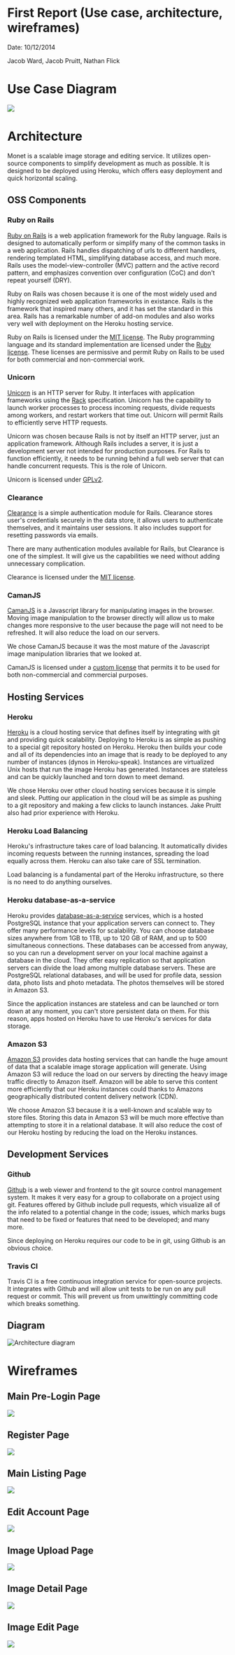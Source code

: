 First Report (Use case, architecture, wireframes)
=================================================

Date: 10/12/2014

Jacob Ward, Jacob Pruitt, Nathan Flick

Use Case Diagram
================

![](https://raw.githubusercontent.com/jrpruit1/monet/master/documentation/Monet_Use_Case_Diagram.png)

Architecture
============

Monet is a scalable image storage and editing service.
It utilizes open-source components to simplify development as much as possible.
It is designed to be deployed using Heroku, which offers easy deployment and quick horizontal scaling.

## OSS Components

### Ruby on Rails
[Ruby on Rails](http://rubyonrails.org/) is a web application framework for the Ruby language.
Rails is designed to automatically perform or simplify many of the common tasks in a web application.
Rails handles dispatching of urls to different handlers, rendering templated HTML, simplifying database access, and much more.
Rails uses the model-view-controller (MVC) pattern and the active record pattern, and emphasizes convention over configuration (CoC) and don't repeat yourself (DRY).

Ruby on Rails was chosen because it is one of the most widely used and highly recognized web application frameworks in existance.
Rails is the framework that inspired many others, and it has set the standard in this area.
Rails has a remarkable number of add-on modules and also works very well with deployment on the Heroku hosting service.

Ruby on Rails is licensed under the [MIT license](http://opensource.org/licenses/MIT).
The Ruby programming language and its standard implementation are licensed under the [Ruby license](https://www.ruby-lang.org/en/about/license.txt).
These licenses are permissive and permit Ruby on Rails to be used for both commercial and non-commercial work.

### Unicorn
[Unicorn](http://unicorn.bogomips.org/) is an HTTP server for Ruby.
It interfaces with application frameworks using the [Rack](http://rack.github.io/) specification.
Unicorn has the capability to launch worker processes to process incoming requests, divide requests among workers, and restart workers that time out.
Unicorn will permit Rails to efficiently serve HTTP requests.

Unicorn was chosen because Rails is not by itself an HTTP server, just an application framework.
Although Rails includes a server, it is just a development server not intended for production purposes.
For Rails to function efficiently, it needs to be running behind a full web server that can handle concurrent requests.
This is the role of Unicorn.

Unicorn is licensed under [GPLv2](http://www.gnu.org/licenses/gpl-2.0.html).

### Clearance
[Clearance](https://github.com/thoughtbot/clearance) is a simple authentication module for Rails.
Clearance stores user's credentials securely in the data store, it allows users to authenticate themselves, and it maintains user sessions.
It also includes support for resetting passwords via emails.

There are many authentication modules available for Rails, but Clearance is one of the simplest.
It will give us the capabilities we need without adding unnecessary complication.

Clearance is licensed under the [MIT license](http://opensource.org/licenses/MIT).

### CamanJS
[CamanJS](http://camanjs.com/) is a Javascript library for manipulating images in the browser.
Moving image manipulation to the browser directly will allow us to make changes more responsive to the user because the page will not need to be refreshed.
It will also reduce the load on our servers.

We chose CamanJS because it was the most mature of the Javascript image manipulation libraries that we looked at.

CamanJS is licensed under a [custom license](https://github.com/meltingice/CamanJS/blob/master/LICENSE) that permits it to be used for both non-commercial and commercial purposes.

## Hosting Services

### Heroku
[Heroku](http://www.heroku.com) is a cloud hosting service that defines itself by integrating with git and providing quick scalability.
Deploying to Heroku is as simple as pushing to a special git repository hosted on Heroku.
Heroku then builds your code and all of its dependencies into an image that is ready to be deployed to any number of instances (dynos in Heroku-speak).
Instances are virtualized Unix hosts that run the image Heroku has generated.
Instances are stateless and can be quickly launched and torn down to meet demand.

We chose Heroku over other cloud hosting services because it is simple and sleek.
Putting our application in the cloud will be as simple as pushing to a git repository and making a few clicks to launch instances.
Jake Pruitt also had prior experience with Heroku.

### Heroku Load Balancing
Heroku's infrastructure takes care of load balancing.
It automatically divides incoming requests between the running instances, spreading the load equally across them.
Heroku can also take care of SSL termination.

Load balancing is a fundamental part of the Heroku infrastructure, so there is no need to do anything ourselves.

### Heroku database-as-a-service
Heroku provides [database-as-a-service](https://www.heroku.com/postgres) services, which is a hosted PostgreSQL instance that your application servers can connect to.
They offer many performance levels for scalability.
You can choose database sizes anywhere from 1GB to 1TB, up to 120 GB of RAM, and up to 500 simultaneous connections.
These databases can be accessed from anyway, so you can run a development server on your local machine against a database in the cloud.
They offer easy replication so that application servers can divide the load among multiple database servers.
These are PostgreSQL relational databases, and will be used for profile data, session data, photo lists and photo metadata.
The photos themselves will be stored in Amazon S3.

Since the application instances are stateless and can be launched or torn down at any moment, you can't store persistent data on them.
For this reason, apps hosted on Heroku have to use Heroku's services for data storage.

### Amazon S3
[Amazon S3](http://aws.amazon.com/s3/) provides data hosting services that can handle the huge amount of data that a scalable image storage application will generate.
Using Amazon S3 will reduce the load on our servers by directing the heavy image traffic directly to Amazon itself.
Amazon will be able to serve this content more efficiently that our Heroku instances could thanks to Amazons geographically distributed content delivery network (CDN).

We choose Amazon S3 because it is a well-known and scalable way to store files.
Storing this data in Amazon S3 will be much more effective than attempting to store it in a relational database.
It will also reduce the cost of our Heroku hosting by reducing the load on the Heroku instances.

## Development Services

### Github
[Github](http://www.github.com) is a web viewer and frontend to the git source control management system.
It makes it very easy for a group to collaborate on a project using git.
Features offered by Github include pull requests, which visualize all of the info related to a potential change in the code; issues, which marks bugs that need to be fixed or features that need to be developed; and many more.

Since deploying on Heroku requires our code to be in git, using Github is an obvious choice.

### Travis CI
Travis CI is a free continuous integration service for open-source projects.
It integrates with Github and will allow unit tests to be run on any pull request or commit.
This will prevent us from unwittingly committing code which breaks something.

## Diagram

![Architecture diagram](diagram.png)

Wireframes
==========

Main Pre-Login Page
-------------------
![](https://raw.githubusercontent.com/jrpruit1/monet/master/documentation/Monet_Main_Pre-Login_Page.png)

Register Page
-------------
![](https://raw.githubusercontent.com/jrpruit1/monet/master/documentation/Monet_Register_Page.png)

Main Listing Page
-----------------
![](https://raw.githubusercontent.com/jrpruit1/monet/master/documentation/Monet_Main_Listing_Page.png)

Edit Account Page
-----------------
![](https://raw.githubusercontent.com/jrpruit1/monet/master/documentation/Monet_Edit_Account.png)

Image Upload Page
-----------------
![](https://raw.githubusercontent.com/jrpruit1/monet/master/documentation/Monet_Image_Upload_Page.png)


Image Detail Page
-----------------
![](https://raw.githubusercontent.com/jrpruit1/monet/master/documentation/Monet_Image_Detail_Page.png)

Image Edit Page
---------------
![](https://raw.githubusercontent.com/jrpruit1/monet/master/documentation/Monet_Image_Edit_Page.png)
